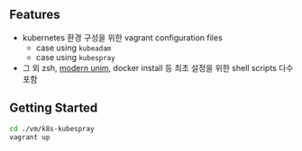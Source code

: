 ## Features

- kubernetes 환경 구성을 위한 vagrant configuration files
    - case using `kubeadam`
    - case using `kubespray`
- 그 외 zsh, [modern unim](https://github.com/ibraheemdev/modern-unix), docker install 등 최초 설정을 위한 shell scripts 다수 포함


## Getting Started

```sh
cd ./vm/k8s-kubespray
vagrant up
```
